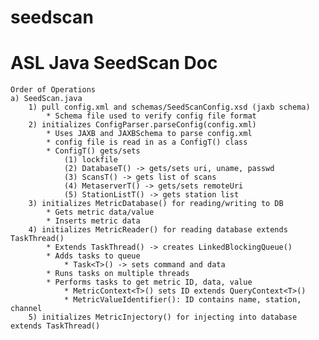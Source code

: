 seedscan
========
ASL Java SeedScan Doc
========================================

	Order of Operations
	a) SeedScan.java
		1) pull config.xml and schemas/SeedScanConfig.xsd (jaxb schema)
			* Schema file used to verify config file format
		2) initializes ConfigParser.parseConfig(config.xml)
			* Uses JAXB and JAXBSchema to parse config.xml
			* config file is read in as a ConfigT() class
			* ConfigT() gets/sets 
				(1) lockfile
				(2) DatabaseT() -> gets/sets uri, uname, passwd
				(3) ScansT() -> gets list of scans
				(4) MetaserverT() -> gets/sets remoteUri
				(5) StationListT() -> gets station list
		3) initializes MetricDatabase() for reading/writing to DB
			* Gets metric data/value
			* Inserts metric data
		4) initializes MetricReader() for reading database extends TaskThread()
			* Extends TaskThread() -> creates LinkedBlockingQueue()
			* Adds tasks to queue 
				* Task<T>() -> sets command and data
			* Runs tasks on multiple threads
			* Performs tasks to get metric ID, data, value
				* MetricContext<T>() sets ID extends QueryContext<T>()
				* MetricValueIdentifier(): ID contains name, station, channel
		5) initializes MetricInjectory() for injecting into database extends TaskThread()	
